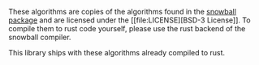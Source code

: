 These algorithms are copies of the algorithms found in the [snowball package](https://github.com/snowballstem/snowball) and are licensed under the [[file:LICENSE][BSD-3 License]].
To compile them to rust code yourself, please use the rust backend of the snowball compiler.

This library ships with these algorithms already compiled to rust.

